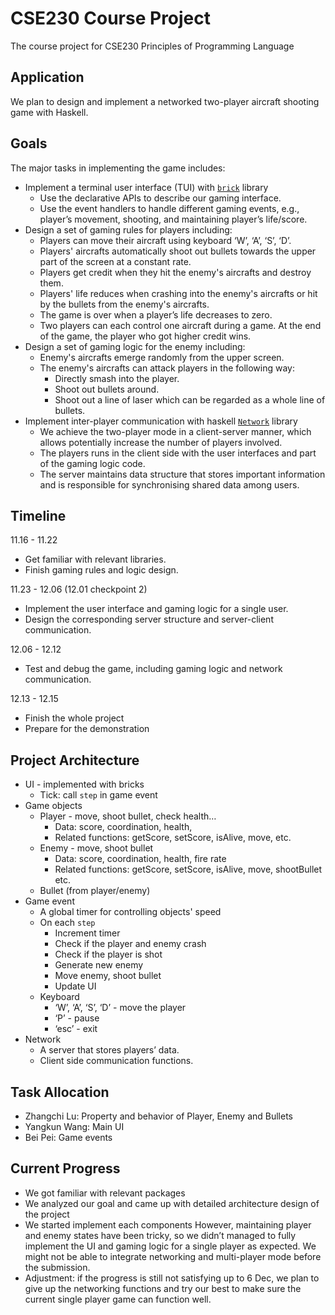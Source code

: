# CSE230 Course Project

The course project for CSE230 Principles of Programming Language

## Application
We plan to design and implement a networked two-player aircraft shooting game with Haskell.

## Goals
The major tasks in implementing the game includes:
* Implement a terminal user interface (TUI) with [`brick`](https://hackage.haskell.org/package/brick) library
  * Use the declarative APIs to describe our gaming interface.
  * Use the event handlers to handle different gaming events, e.g., player’s movement, shooting, and maintaining player’s life/score.
* Design a set of gaming rules for players including:
  * Players can move their aircraft using keyboard ‘W’, ‘A’, ‘S’, ‘D’.
  * Players' aircrafts automatically shoot out bullets towards the upper part of the screen at a constant rate.
  * Players get credit when they hit the enemy's aircrafts and destroy them.
  * Players' life reduces when crashing into the enemy's aircrafts or hit by the bullets from the enemy's aircrafts.
  * The game is over when a player’s life decreases to zero.
  * Two players can each control one aircraft during a game. At the end of the game, the player who got higher credit wins.
* Design a set of gaming logic for the enemy including:
  * Enemy's aircrafts emerge randomly from the upper screen.
  * The enemy's aircrafts can attack players in the following way:
    * Directly smash into the player.
    * Shoot out bullets around.
    * Shoot out a line of laser which can be regarded as a whole line of bullets. 
* Implement inter-player communication with haskell [`Network`](https://wiki.haskell.org/Applications_and_libraries/Network) library
  * We achieve the two-player mode in a client-server manner, which allows potentially increase the number of players involved.
  * The players runs in the client side with the user interfaces and part of the gaming logic code.
  * The server maintains data structure that stores important information and is responsible for synchronising shared data among users.

## Timeline
11.16 - 11.22	
* Get familiar with relevant libraries. 
* Finish gaming rules and logic design.
  
11.23 - 12.06
(12.01 checkpoint 2)
* Implement the user interface and gaming logic for a single user. 
* Design the corresponding server structure and server-client communication.
  
12.06 - 12.12
* Test and debug the game, including gaming logic and network communication.
  
12.13 - 12.15
* Finish the whole project
* Prepare for the demonstration

## Project Architecture

* UI - implemented with bricks
  * Tick: call `step` in game event
* Game objects
  * Player - move, shoot bullet, check health…
    * Data: score, coordination, health, 
    * Related functions: getScore, setScore, isAlive, move, etc.
  * Enemy - move, shoot bullet
    * Data: score, coordination, health, fire rate
    * Related functions: getScore, setScore, isAlive, move, shootBullet etc.
  * Bullet (from player/enemy)
* Game event
  * A global timer for controlling objects' speed
  * On each `step`
    * Increment timer
    * Check if the player and enemy crash
    * Check if the player is shot
    * Generate new enemy
    * Move enemy, shoot bullet
    * Update UI
  * Keyboard
    * ‘W’, ‘A’, ‘S’, ‘D’ - move the player
    * ‘P’ - pause
    * ‘esc’ - exit
* Network
  * A server that stores players’ data.
  * Client side communication functions.

## Task Allocation

* Zhangchi Lu: Property and behavior of Player, Enemy and Bullets
* Yangkun Wang: Main UI
* Bei Pei: Game events

## Current Progress

* We got familiar with relevant packages
* We analyzed our goal and came up with detailed architecture design of the project
* We started implement each components
However, maintaining player and enemy states have been tricky, so we didn’t managed to fully implement the UI and gaming logic for a single player as expected. We might not be able to integrate networking and multi-player mode before the submission. 
* Adjustment: if the progress is still not satisfying up to 6 Dec, we plan to give up the networking functions and try our best to make sure the current single player game can function well.


